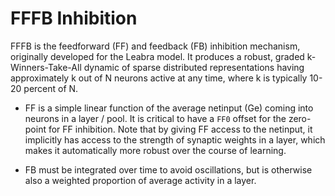 # FFFB Inhibition

FFFB is the feedforward (FF) and feedback (FB) inhibition mechanism, originally developed for the Leabra model.  It produces a robust, graded k-Winners-Take-All dynamic of sparse distributed representations having approximately k out of N neurons active at any time, where k is typically 10-20 percent of N.

* FF is a simple linear function of the average netinput (Ge) coming into neurons in a layer / pool.  It is critical to have a `FF0` offset for the zero-point for FF inhibition.  Note that by giving FF access to the netinput, it implicitly has access to the strength of synaptic weights in a layer, which makes it automatically more robust over the course of learning.

* FB must be integrated over time to avoid oscillations, but is otherwise also a weighted proportion of average activity in a layer.

